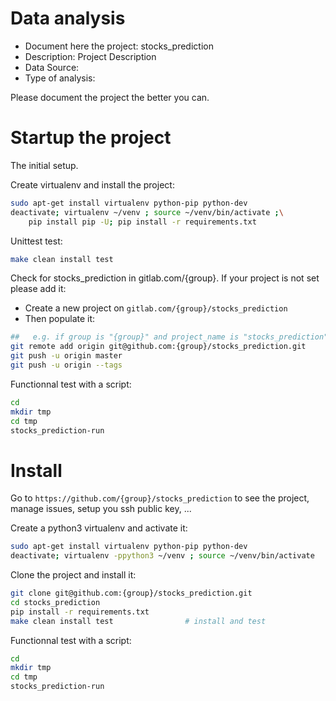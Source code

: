 # Data analysis
- Document here the project: stocks_prediction
- Description: Project Description
- Data Source:
- Type of analysis:

Please document the project the better you can.

# Startup the project

The initial setup.

Create virtualenv and install the project:
```bash
sudo apt-get install virtualenv python-pip python-dev
deactivate; virtualenv ~/venv ; source ~/venv/bin/activate ;\
    pip install pip -U; pip install -r requirements.txt
```

Unittest test:
```bash
make clean install test
```

Check for stocks_prediction in gitlab.com/{group}.
If your project is not set please add it:

- Create a new project on `gitlab.com/{group}/stocks_prediction`
- Then populate it:

```bash
##   e.g. if group is "{group}" and project_name is "stocks_prediction"
git remote add origin git@github.com:{group}/stocks_prediction.git
git push -u origin master
git push -u origin --tags
```

Functionnal test with a script:

```bash
cd
mkdir tmp
cd tmp
stocks_prediction-run
```

# Install

Go to `https://github.com/{group}/stocks_prediction` to see the project, manage issues,
setup you ssh public key, ...

Create a python3 virtualenv and activate it:

```bash
sudo apt-get install virtualenv python-pip python-dev
deactivate; virtualenv -ppython3 ~/venv ; source ~/venv/bin/activate
```

Clone the project and install it:

```bash
git clone git@github.com:{group}/stocks_prediction.git
cd stocks_prediction
pip install -r requirements.txt
make clean install test                # install and test
```
Functionnal test with a script:

```bash
cd
mkdir tmp
cd tmp
stocks_prediction-run
```
